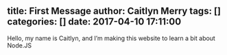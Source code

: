 title: First Message
author: Caitlyn Merry
tags: []
categories: []
date: 2017-04-10 17:11:00
---
Hello, my name is Caitlyn, and I’m making this website to learn a bit about Node.JS